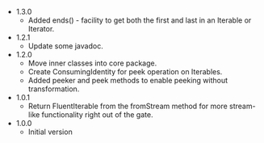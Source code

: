 * 1.3.0
   * Added ends() - facility to get both the first and last in an Iterable or Iterator.
* 1.2.1
   * Update some javadoc.
* 1.2.0
   * Move inner classes into core package.
   * Create ConsumingIdentity for peek operation on Iterables.
   * Added peeker and peek methods to enable peeking without transformation.
* 1.0.1
   * Return FluentIterable from the fromStream method for more stream-like functionality right out of the gate.
* 1.0.0
   * Initial version